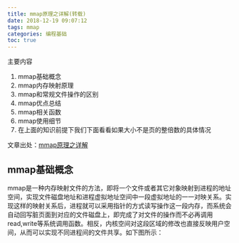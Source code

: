 ```yaml
---
title: mmap原理之详解(转载)
date: 2018-12-19 09:07:12
tags: mmap
categories: 编程基础
toc: true
---
```


主要内容

1. mmap基础概念
2. mmap内存映射原理
3. mmap和常规文件操作的区别
4. mmap优点总结
5. mmap相关函数
6. mmap使用细节
7. 在上面的知识前提下我们下面看看如果大小不是页的整倍数的具体情况


文章出处：[mmap原理之详解](https://blog.csdn.net/qq_36675830/article/details/79283113)

<!--more-->

## mmap基础概念



mmap是一种内存映射文件的方法，即将一个文件或者其它对象映射到进程的地址空间，实现文件磁盘地址和进程虚拟地址空间中一段虚拟地址的一一对映关系。实现这样的映射关系后，进程就可以采用指针的方式读写操作这一段内存，而系统会自动回写脏页面到对应的文件磁盘上，即完成了对文件的操作而不必再调用read,write等系统调用函数。相反，内核空间对这段区域的修改也直接反映用户空间，从而可以实现不同进程间的文件共享。如下图所示：